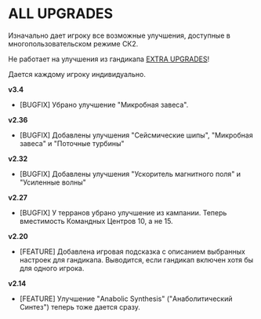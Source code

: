 # ALL UPGRADES

Изначально дает игроку все возможные улучшения, доступные в многопользовательском режиме СК2.

Не работает на улучшения из гандикапа [EXTRA UPGRADES](./extra-upgrades.md)!

Дается каждому игроку индивидуально.

**v3.4**

* [BUGFIX] Убрано улучшение "Микробная завеса".

**v2.36**

* [BUGFIX] Добавлены улучшения "Сейсмические шипы", "Микробная завеса" и "Поточные турбины"

**v2.32**

* [BUGFIX] Добавлены улучшения "Ускоритель магнитного поля" и "Усиленные волны"

**v2.27**

* [BUGFIX] У терранов убрано улучшение из кампании. Теперь вместимость Командных Центров 10, а не 15.

**v2.20**

* [FEATURE] Добавлена игровая подсказка с описанием выбранных настроек для гандикапа. Выводится, если гандикап включен хотя бы для одного игрока.

**v2.14**

* [FEATURE]	Улучшение "Anabolic Synthesis" ("Анаболитический Синтез") теперь тоже дается сразу.
